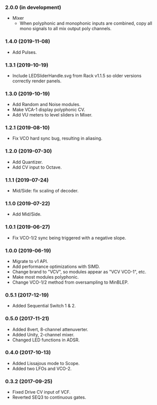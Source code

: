 ### 2.0.0 (in development)
- Mixer
	- When polyphonic and monophonic inputs are combined, copy all mono signals to all mix output poly channels.

### 1.4.0 (2019-11-08)
- Add Pulses.

### 1.3.1 (2019-10-19)
- Include LEDSliderHandle.svg from Rack v1.1.5 so older versions correctly render panels.

### 1.3.0 (2019-10-19)
- Add Random and Noise modules.
- Make VCA-1 display polyphonic CV.
- Add VU meters to level sliders in Mixer.

### 1.2.1 (2019-08-10)
- Fix VCO hard sync bug, resulting in aliasing.

### 1.2.0 (2019-07-30)
- Add Quantizer.
- Add CV input to Octave.

### 1.1.1 (2019-07-24)
- Mid/Side: fix scaling of decoder.

### 1.1.0 (2019-07-22)
- Add Mid/Side.

### 1.0.1 (2019-06-27)
- Fix VCO-1/2 sync being triggered with a negative slope.

### 1.0.0 (2019-06-19)
- Migrate to v1 API.
- Add performance optimizations with SIMD.
- Change brand to "VCV", so modules appear as "VCV VCO-1", etc.
- Make most modules polyphonic.
- Change VCO-1/2 method from oversampling to MinBLEP.

### 0.5.1 (2017-12-19)
- Added Sequential Switch 1 & 2.

### 0.5.0 (2017-11-21)
- Added 8vert, 8-channel attenuverter.
- Added Unity, 2-channel mixer.
- Changed LED functions in ADSR.

### 0.4.0 (2017-10-13)
- Added Lissajous mode to Scope.
- Added two LFOs and VCO-2.

### 0.3.2 (2017-09-25)
- Fixed Drive CV input of VCF.
- Reverted SEQ3 to continuous gates.
